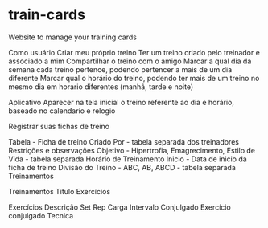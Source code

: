 # train-cards
Website to manage your training cards

Como usuário
Criar meu próprio treino
Ter um treino criado pelo treinador e associado a mim
Compartilhar o treino com o amigo
Marcar a qual dia da semana cada treino pertence, podendo pertencer a mais de um dia diferente
Marcar qual o horário do treino, podendo ter mais de um treino no mesmo dia em horario diferentes (manhã, tarde e noite)

Aplicativo
Aparecer na tela inicial o treino referente ao dia e horário, baseado no calendario e relogio

Registrar suas fichas de treino


Tabela - Ficha de treino
Criado Por - tabela separada dos treinadores
Restrições e observações
Objetivo - Hipertrofia, Emagrecimento, Estilo de Vida - tabela separada
Horário de Treinamento
Inicio - Data de inicio da ficha de treino
Divisão do Treino - ABC, AB, ABCD   - tabela separada
Treinamentos

Treinamentos
Titulo
Exercícios 

Exercícios
Descrição
Set
Rep
Carga
Intervalo
Conjulgado
    Exercício conjulgado
Tecnica     


